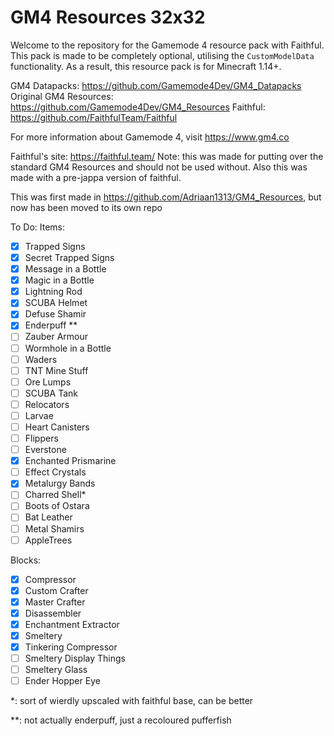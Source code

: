 # GM4 Resources 32x32
Welcome to the repository for the Gamemode 4 resource pack with Faithful. This pack is made to be completely optional, utilising the `CustomModelData` functionality. As a result, this resource pack is for Minecraft 1.14+.

GM4 Datapacks: https://github.com/Gamemode4Dev/GM4_Datapacks
Original GM4 Resources: https://github.com/Gamemode4Dev/GM4_Resources
Faithful: https://github.com/FaithfulTeam/Faithful

For more information about Gamemode 4, visit https://www.gm4.co

Faithful's site: https://faithful.team/
Note: this was made for putting over the standard GM4 Resources and should not be used without.
Also this was made with a pre-jappa version of faithful.

This was first made in https://github.com/Adriaan1313/GM4_Resources, but now has been moved to its own repo

To Do: Items: 

- [x] Trapped Signs
- [x] Secret Trapped Signs
- [x] Message in a Bottle
- [x] Magic in a Bottle
- [x] Lightning Rod
- [x] SCUBA Helmet
- [x] Defuse Shamir
- [x] Enderpuff **
- [ ] Zauber Armour
- [ ] Wormhole in a Bottle
- [ ] Waders
- [ ] TNT Mine Stuff
- [ ] Ore Lumps
- [ ] SCUBA Tank
- [ ] Relocators
- [ ] Larvae
- [ ] Heart Canisters
- [ ] Flippers
- [ ] Everstone
- [x] Enchanted Prismarine
- [ ] Effect Crystals
- [x] Metalurgy Bands
- [ ] Charred Shell*
- [ ] Boots of Ostara
- [ ] Bat Leather
- [ ] Metal Shamirs
- [ ] AppleTrees

Blocks: 
- [x] Compressor
- [x] Custom Crafter
- [x] Master Crafter
- [x] Disassembler
- [x] Enchantment Extractor
- [x] Smeltery
- [x] Tinkering Compressor
- [ ] Smeltery Display Things
- [ ] Smeltery Glass
- [ ] Ender Hopper Eye 

*: sort of wierdly upscaled with faithful base, can be better

**: not actually enderpuff, just a recoloured pufferfish
